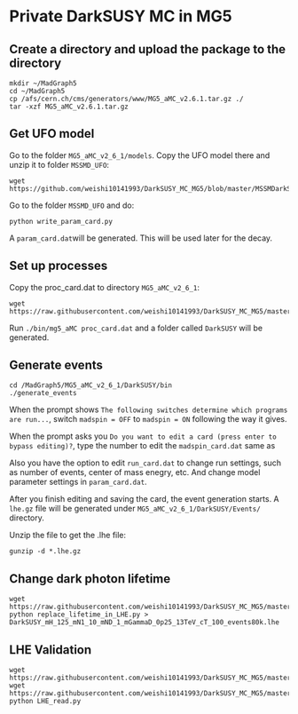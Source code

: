 # Private DarkSUSY MC in MG5

## Create a directory and upload the package to the directory

    mkdir ~/MadGraph5
    cd ~/MadGraph5
    cp /afs/cern.ch/cms/generators/www/MG5_aMC_v2.6.1.tar.gz ./
    tar -xzf MG5_aMC_v2.6.1.tar.gz

## Get UFO model 
Go to the folder `MG5_aMC_v2_6_1/models`. Copy the UFO model there and unzip it to folder `MSSMD_UFO`:

    wget https://github.com/weishi10141993/DarkSUSY_MC_MG5/blob/master/MSSMDarkSector/MSSMD_UFO.zip

Go to the folder `MSSMD_UFO` and do:

    python write_param_card.py

A `param_card.dat`will be generated. This will be used later for the decay.

## Set up processes
Copy the proc_card.dat to directory `MG5_aMC_v2_6_1`:
    
    wget https://raw.githubusercontent.com/weishi10141993/DarkSUSY_MC_MG5/master/MSSMDarkSector/proc_card.dat
    
Run `./bin/mg5_aMC proc_card.dat` and a folder called `DarkSUSY` will be generated. 

## Generate events 

    cd /MadGraph5/MG5_aMC_v2_6_1/DarkSUSY/bin
    ./generate_events

When the prompt shows `The following switches determine which programs are run...`, switch `madspin = OFF` to `madspin = ON` following the way it gives.

When the prompt asks you `Do you want to edit a card (press enter to bypass editing)?`, type the number to edit the `madspin_card.dat` same as

Also you have the option to edit `run_card.dat` to change run settings, such as number of events, center of mass enegry, etc.
And change model parameter settings in `param_card.dat`.

After you finish editing and saving the card, the event generation starts. A `lhe.gz` file will be generated under `MG5_aMC_v2_6_1/DarkSUSY/Events/` directory.

Unzip the file to get the .lhe file:

    gunzip -d *.lhe.gz

## Change dark photon lifetime

    wget https://raw.githubusercontent.com/weishi10141993/DarkSUSY_MC_MG5/master/MSSMDarkSector/replace_lifetime_in_LHE.py
    python replace_lifetime_in_LHE.py > DarkSUSY_mH_125_mN1_10_mND_1_mGammaD_0p25_13TeV_cT_100_events80k.lhe

## LHE Validation
    wget https://raw.githubusercontent.com/weishi10141993/DarkSUSY_MC_MG5/master/MSSMDarkSector/LHE_read.py
    wget https://raw.githubusercontent.com/weishi10141993/DarkSUSY_MC_MG5/master/MSSMDarkSector/tdrStyle.py
    python LHE_read.py

